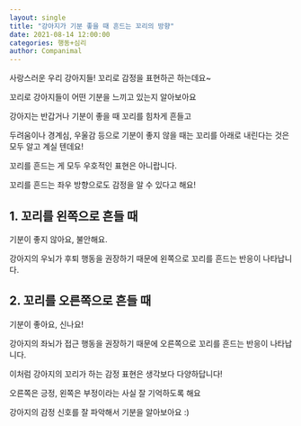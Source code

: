 ```yaml
---
layout: single
title: "강아지가 기분 좋을 때 흔드는 꼬리의 방향"
date: 2021-08-14 12:00:00
categories: 행동+심리
author: Companimal
---
```


사랑스러운 우리 강아지들! 꼬리로 감정을 표현하곤 하는데요~

꼬리로 강아지들이 어떤 기분을 느끼고 있는지 알아보아요

강아지는 반갑거나 기분이 좋을 때 꼬리를 힘차게 흔들고

두려움이나 경계심, 우울감 등으로 기분이 좋지 않을 때는 꼬리를 아래로 내린다는 것은 모두 알고 계실 텐데요!

꼬리를 흔드는 게 모두 우호적인 표현은 아니랍니다.

꼬리를 흔드는 좌우 방향으로도 감정을 알 수 있다고 해요!

## 1. 꼬리를 왼쪽으로 흔들 때

기분이 좋지 않아요, 불안해요.

강아지의 우뇌가 후퇴 행동을 권장하기 때문에 왼쪽으로 꼬리를 흔드는 반응이 나타납니다.

## 2. 꼬리를 오른쪽으로 흔들 때

기분이 좋아요, 신나요!

강아지의 좌뇌가 접근 행동을 권장하기 때문에 오른쪽으로 꼬리를 흔드는 반응이 나타납니다.

이처럼 강아지의 꼬리가 하는 감정 표현은 생각보다 다양하답니다!

오른쪽은 긍정, 왼쪽은 부정이라는 사실 잘 기억하도록 해요

강아지의 감정 신호를 잘 파악해서 기분을 알아보아요 :)
